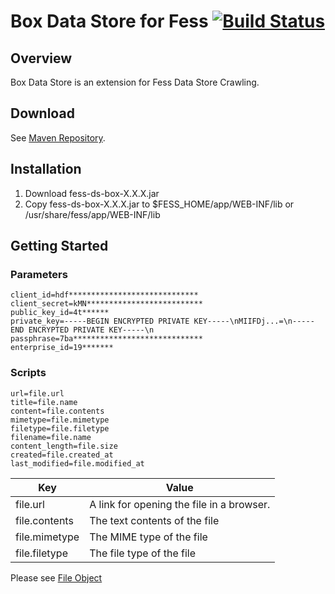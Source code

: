 Box Data Store for Fess [![Build Status](https://travis-ci.org/codelibs/fess-ds-box.svg?branch=master)](https://travis-ci.org/codelibs/fess-ds-box)
==========================

## Overview

Box Data Store is an extension for Fess Data Store Crawling.

## Download

See [Maven Repository](https://repo1.maven.org/maven2/org/codelibs/fess/fess-ds-box/).

## Installation

1. Download fess-ds-box-X.X.X.jar
2. Copy fess-ds-box-X.X.X.jar to $FESS\_HOME/app/WEB-INF/lib or /usr/share/fess/app/WEB-INF/lib

## Getting Started

### Parameters

```
client_id=hdf*****************************
client_secret=kMN**************************
public_key_id=4t******
private_key=-----BEGIN ENCRYPTED PRIVATE KEY-----\nMIIFDj...=\n-----END ENCRYPTED PRIVATE KEY-----\n
passphrase=7ba*****************************
enterprise_id=19*******
```

### Scripts

```
url=file.url
title=file.name
content=file.contents
mimetype=file.mimetype
filetype=file.filetype
filename=file.name
content_length=file.size
created=file.created_at
last_modified=file.modified_at
```

| Key | Value |
| --- | --- |
| file.url | A link for opening the file in a browser. |
| file.contents | The text contents of the file |
| file.mimetype | The MIME type of the file |
| file.filetype | The file type of the file |

Please see [File Object](https://developer.box.com/reference#file-object)
